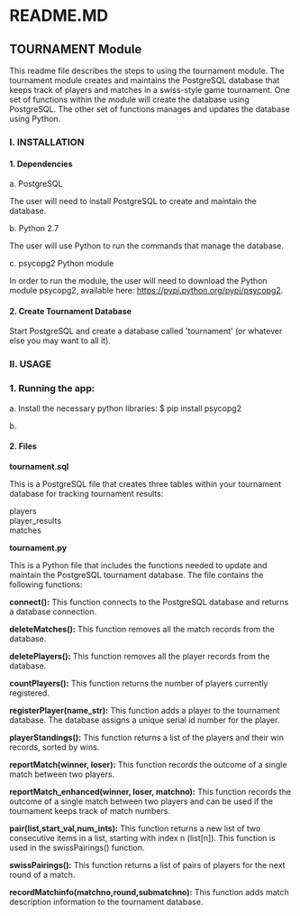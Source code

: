 # **README.MD**

## **TOURNAMENT Module**

This readme file describes the steps to using the tournament module. The tournament module creates and maintains the PostgreSQL database that keeps track of players and matches in a swiss-style game tournament. One set of functions within the module will create the database using PostgreSQL. The other set of functions manages and updates the database using Python.

### I. **INSTALLATION**

#### 1. Dependencies

  a. PostgreSQL

The user will need to install PostgreSQL to create and maintain the database.

  b. Python 2.7

The user will use Python to run the commands that manage the database.

  c. psycopg2 Python module

In order to run the module, the user will need to download the Python module psycopg2, available here: https://pypi.python.org/pypi/psycopg2.

#### 2. Create Tournament Database

Start PostgreSQL and create a database called &#39;tournament&#39; (or whatever else you may want to all it).

### II. **USAGE**
### 1. Running the app:
                
  a. Install the necessary python libraries:
  $ pip install psycopg2                 
  
  b. 
#### **2. Files**

**tournament.sql**

This is a PostgreSQL file that creates three tables within your tournament database for tracking tournament results:

players  
player_results  
matches

**tournament.py**

This is a Python file that includes the functions needed to update and maintain the PostgreSQL tournament database. The file contains the following functions:

**connect():** This function connects to the PostgreSQL database and returns a database connection.

**deleteMatches():** This function removes all the match records from the database.

**deletePlayers():** This function removes all the player records from the database.

**countPlayers():** This function returns the number of players currently registered.

**registerPlayer(name\_str):** This function adds a player to the tournament database. The database assigns a unique serial id number for the player.

**playerStandings():** This function returns a list of the players and their win records, sorted by wins.

**reportMatch(winner, loser):** This function records the outcome of a single match between two players.

**reportMatch\_enhanced(winner, loser, matchno):** This function records the outcome of a single match between two players and can be used if the tournament keeps track of match numbers.

**pair(list,start\_val,num\_ints):** This function returns a new list of two consecutive items in a list, starting with index n (list[n]). This function is used in the swissPairings() function.

**swissPairings():** This function returns a list of pairs of players for the next round of a match.

**recordMatchinfo(matchno,round,submatchno):** This function adds match description information to the tournament database.
